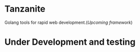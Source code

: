 # Tanzanite

Golang tools for rapid web development.(_Upcoming framework_)

# Under Development and testing

